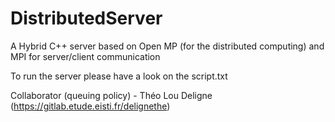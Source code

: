 # DistributedServer
A Hybrid C++ server based on Open MP (for the distributed computing) and MPI for server/client communication

To run the server please have a look on the script.txt

Collaborator (queuing policy) - Théo Lou Deligne (https://gitlab.etude.eisti.fr/delignethe)
